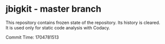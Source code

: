 # jbigkit - master branch

This repository contains frozen state of the repository.
Its history is cleared. It is used only for static code
analysis with Codacy.

Commit Time: 1704781513